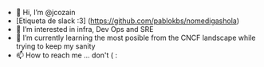 - 👋 Hi, I’m @jcozain
- [Etiqueta de slack :3] (https://github.com/pablokbs/nomedigashola)
- 👀 I’m interested in infra, Dev Ops and SRE
- 🌱 I’m currently learning the most posible from the CNCF landscape while trying to keep my sanity
- 📫 How to reach me ... don't ( :
